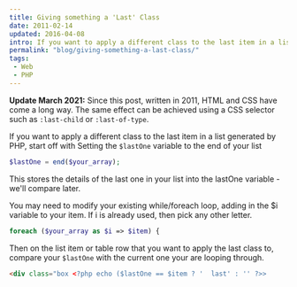 ```yaml
---
title: Giving something a 'Last' Class
date: 2011-02-14
updated: 2016-04-08
intro: If you want to apply a different class to the last item in a list generated by PHP, start off with Setting the $lastOne variable to the end of your list
permalink: "blog/giving-something-a-last-class/"
tags:
 - Web
 - PHP
---
```


<strong class="info">Update March 2021:</strong> Since this post, written in 2011, HTML and CSS have come a long way. The same effect can be achieved using a CSS selector such as `:last-child` or `:last-of-type`.


If you want to apply a different class to the last item in a list generated by PHP, start off with Setting the `$lastOne` variable to the end of your list

```php
$lastOne = end($your_array);
```

This stores the details of the last one in your list into the lastOne variable - we'll compare later.

You may need to modify your existing while/foreach loop, adding in the $i variable to your item. If i is already used, then pick any other letter.

```php
foreach ($your_array as $i => $item) {
```

Then on the list item or table row that you want to apply the last class to, compare your `$lastOne` with the current one your are looping through.

```html
<div class="box <?php echo ($lastOne == $item ? '  last' : '' ?>>
```


